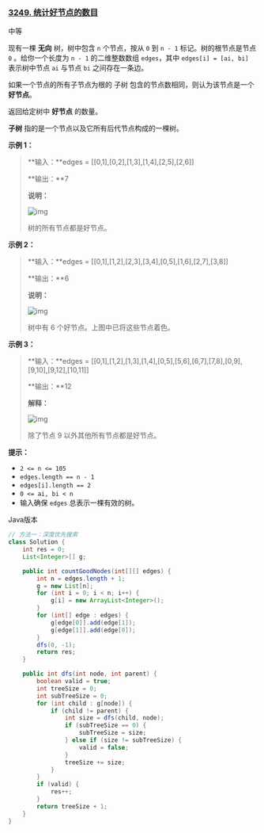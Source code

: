 ### [3249. 统计好节点的数目](https://leetcode.cn/problems/count-the-number-of-good-nodes/)

中等

现有一棵 **无向** 树，树中包含 `n` 个节点，按从 `0` 到 `n - 1` 标记。树的根节点是节点 `0` 。给你一个长度为 `n - 1` 的二维整数数组 `edges`，其中 `edges[i] = [ai, bi]` 表示树中节点 `ai` 与节点 `bi` 之间存在一条边。

如果一个节点的所有子节点为根的 子树 包含的节点数相同，则认为该节点是一个 **好节点**。

返回给定树中 **好节点** 的数量。

**子树** 指的是一个节点以及它所有后代节点构成的一棵树。

**示例 1：**

> **输入：**edges = [[0,1],[0,2],[1,3],[1,4],[2,5],[2,6]]
>
> **输出：**7
>
> **说明：**
>
> ![img](https://assets.leetcode.com/uploads/2024/05/26/tree1.png)
>
> 树的所有节点都是好节点。

**示例 2：**

> **输入：**edges = [[0,1],[1,2],[2,3],[3,4],[0,5],[1,6],[2,7],[3,8]]
>
> **输出：**6
>
> **说明：**
>
> ![img](https://assets.leetcode.com/uploads/2024/06/03/screenshot-2024-06-03-193552.png)
>
> 树中有 6 个好节点。上图中已将这些节点着色。

**示例 3：**

> **输入：**edges = [[0,1],[1,2],[1,3],[1,4],[0,5],[5,6],[6,7],[7,8],[0,9],[9,10],[9,12],[10,11]]
>
> **输出：**12
>
> **解释：**
>
> ![img](https://assets.leetcode.com/uploads/2024/08/08/rob.jpg)
>
> 除了节点 9 以外其他所有节点都是好节点。

**提示：**

- `2 <= n <= 105`
- `edges.length == n - 1`
- `edges[i].length == 2`
- `0 <= ai, bi < n`
- 输入确保 `edges` 总表示一棵有效的树。

Java版本

```java
// 方法一：深度优先搜索
class Solution {
    int res = 0;
    List<Integer>[] g;

    public int countGoodNodes(int[][] edges) {
        int n = edges.length + 1;
        g = new List[n];
        for (int i = 0; i < n; i++) {
            g[i] = new ArrayList<Integer>();
        }
        for (int[] edge : edges) {
            g[edge[0]].add(edge[1]);
            g[edge[1]].add(edge[0]);
        }
        dfs(0, -1);
        return res;
    }

    public int dfs(int node, int parent) {
        boolean valid = true;
        int treeSize = 0;
        int subTreeSize = 0;
        for (int child : g[node]) {
            if (child != parent) {
                int size = dfs(child, node);
                if (subTreeSize == 0) {
                    subTreeSize = size;
                } else if (size != subTreeSize) {
                    valid = false;
                }
                treeSize += size;
            }
        }
        if (valid) {
            res++;
        }
        return treeSize + 1;
    }
}
```

